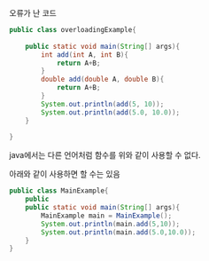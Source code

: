 
오류가 난 코드

```java
public class overloadingExample{
	
	public static void main(String[] args){
		int add(int A, int B){
			return A+B;
		}
		double add(double A, double B){
			return A+B;
		}
		System.out.println(add(5, 10));
		System.out.println(add(5.0, 10.0));
	}
	
}

```

java에서는 다른 언어처럼 함수를 위와 같이 사용할 수 없다.

아래와 같이 사용하면 할 수는 있음

```java
public class MainExample{
	public 
	public static void main(String[] args){
		MainExample main = MainExample();
		System.out.println(main.add(5,10));
		System.out.println(main.add(5.0,10.0));
	}
}
```